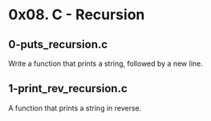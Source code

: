 # 0x08. C - Recursion

## 0-puts_recursion.c
Write a function that prints a string, followed by a new line.

## 1-print_rev_recursion.c
A function that prints a string in reverse.

## 
